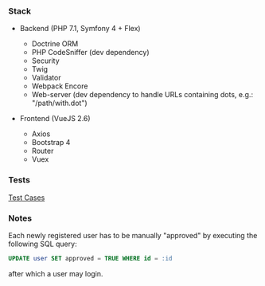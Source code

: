 ### Stack

- Backend (PHP 7.1, Symfony 4 + Flex)

  - Doctrine ORM
  - PHP CodeSniffer (dev dependency)
  - Security
  - Twig
  - Validator
  - Webpack Encore
  - Web-server (dev dependency to handle URLs containing dots, e.g.: "/path/with.dot")

- Frontend (VueJS 2.6)

  - Axios
  - Bootstrap 4
  - Router
  - Vuex

### Tests

[Test Cases](test/CASES.md)

### Notes

Each newly registered user has to be manually "approved" by executing the following SQL query:

```sql
UPDATE user SET approved = TRUE WHERE id = :id
```

after which a user may login.
